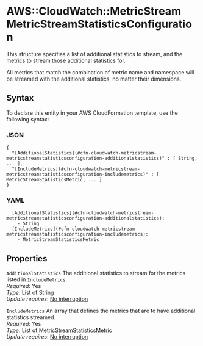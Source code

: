 # AWS::CloudWatch::MetricStream MetricStreamStatisticsConfiguration<a name="aws-properties-cloudwatch-metricstream-metricstreamstatisticsconfiguration"></a>

This structure specifies a list of additional statistics to stream, and the metrics to stream those additional statistics for\.

All metrics that match the combination of metric name and namespace will be streamed with the additional statistics, no matter their dimensions\.

## Syntax<a name="aws-properties-cloudwatch-metricstream-metricstreamstatisticsconfiguration-syntax"></a>

To declare this entity in your AWS CloudFormation template, use the following syntax:

### JSON<a name="aws-properties-cloudwatch-metricstream-metricstreamstatisticsconfiguration-syntax.json"></a>

```
{
  "[AdditionalStatistics](#cfn-cloudwatch-metricstream-metricstreamstatisticsconfiguration-additionalstatistics)" : [ String, ... ],
  "[IncludeMetrics](#cfn-cloudwatch-metricstream-metricstreamstatisticsconfiguration-includemetrics)" : [ MetricStreamStatisticsMetric, ... ]
}
```

### YAML<a name="aws-properties-cloudwatch-metricstream-metricstreamstatisticsconfiguration-syntax.yaml"></a>

```
  [AdditionalStatistics](#cfn-cloudwatch-metricstream-metricstreamstatisticsconfiguration-additionalstatistics): 
    - String
  [IncludeMetrics](#cfn-cloudwatch-metricstream-metricstreamstatisticsconfiguration-includemetrics): 
    - MetricStreamStatisticsMetric
```

## Properties<a name="aws-properties-cloudwatch-metricstream-metricstreamstatisticsconfiguration-properties"></a>

`AdditionalStatistics`  <a name="cfn-cloudwatch-metricstream-metricstreamstatisticsconfiguration-additionalstatistics"></a>
The additional statistics to stream for the metrics listed in `IncludeMetrics`\.  
*Required*: Yes  
*Type*: List of String  
*Update requires*: [No interruption](https://docs.aws.amazon.com/AWSCloudFormation/latest/UserGuide/using-cfn-updating-stacks-update-behaviors.html#update-no-interrupt)

`IncludeMetrics`  <a name="cfn-cloudwatch-metricstream-metricstreamstatisticsconfiguration-includemetrics"></a>
An array that defines the metrics that are to have additional statistics streamed\.  
*Required*: Yes  
*Type*: List of [MetricStreamStatisticsMetric](aws-properties-cloudwatch-metricstream-metricstreamstatisticsmetric.md)  
*Update requires*: [No interruption](https://docs.aws.amazon.com/AWSCloudFormation/latest/UserGuide/using-cfn-updating-stacks-update-behaviors.html#update-no-interrupt)